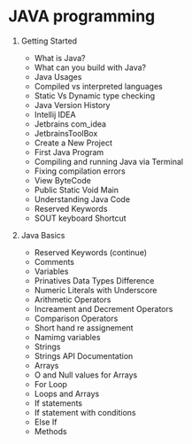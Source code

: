 # JAVA programming

1. Getting Started
    - What is Java?
    - What can you build with Java?
    - Java Usages
    - Compiled vs interpreted languages
    - Static Vs Dynamic type checking
    - Java Version History
    - Intellij IDEA
    - Jetbrains com_idea
    - JetbrainsToolBox
    - Create a New Project
    - First Java Program
    - Compiling and running Java via Terminal
    - Fixing compilation errors
    - View ByteCode
    - Public Static Void Main
    - Understanding Java Code
    - Reserved Keywords
    - SOUT keyboard Shortcut

2. Java Basics
     - Reserved Keywords (continue)
     - Comments
     - Variables
     - Prinatives Data Types Difference
     - Numeric Literals with Underscore
     - Arithmetic Operators
     - Increament and Decrement Operators
     - Comparison Operators
     - Short hand re assignement
     - Namimg variables
     - Strings
     - Strings API Documentation
     - Arrays
     - O and Null values for Arrays
     - For Loop
     - Loops and Arrays
     - If statements
     - If statement with conditions
     - Else If
     - Methods
       
